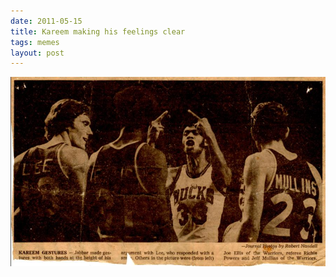 ```yaml
---
date: 2011-05-15
title: Kareem making his feelings clear
tags: memes
layout: post
---
```


![kareem](https://raw.githubusercontent.com/muneer78/muneer78.github.io/master/images/pdaqd.jpeg)



